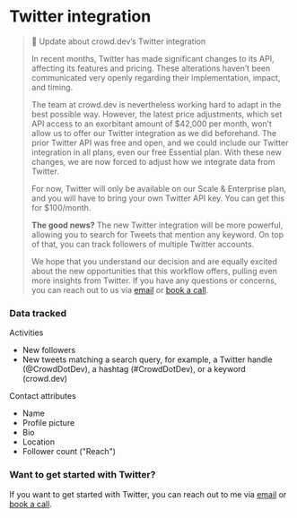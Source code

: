 # Twitter integration

> 📣 Update about crowd.dev’s Twitter integration
>
> In recent months, Twitter has made significant changes to its API, affecting its features and pricing. These alterations haven’t been communicated very openly regarding their implementation, impact, and timing.
>
> The team at crowd.dev is nevertheless working hard to adapt in the best possible way. However, the latest price adjustments, which set API access to an exorbitant amount of $42,000 per month, won’t allow us to offer our Twitter integration as we did beforehand. The prior Twitter API was free and open, and we could include our Twitter integration in all plans, even our free Essential plan. With these new changes, we are now forced to adjust how we integrate data from Twitter.
>
> For now, Twitter will only be available on our Scale & Enterprise plan, and you will have to bring your own Twitter API key. You can get this for $100/month.
>
> **The good news?** The new Twitter integration will be more powerful, allowing you to search for Tweets that mention any keyword. On top of that, you can track followers of multiple Twitter accounts.
>
> We hope that you understand our decision and are equally excited about the new opportunities that this workflow offers, pulling even more insights from Twitter. If you have any questions or concerns, you can reach out to us via [email](mailto:help@crowd.dev) or [book a call](https://cal.com/team/CrowdDotDev/intro-to-crowd-dev).

### Data tracked

Activities

* New followers
* New tweets matching a search query, for example, a Twitter handle (@CrowdDotDev), a hashtag (#CrowdDotDev), or a keyword (crowd.dev)

Contact attributes

* Name
* Profile picture
* Bio
* Location
* Follower count ("Reach")

### Want to get started with Twitter?

If you want to get started with Twitter, you can reach out to me via [email](mailto:jonathan@crowd.dev) or [book a call](https://cal.com/team/CrowdDotDev/intro-to-crowd-dev).
